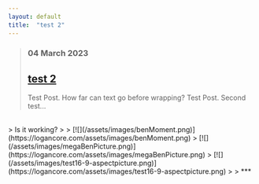 ```yaml
---
layout: default
title:  "test 2"
---
```

> ### 04 March 2023
> ## <a href="https://logancore.com/2023/03/04/post-test2">test 2</a>
>
> Test Post. How far can text go before wrapping? Test Post. 
> Second test...
<br>
> Is it working?
>
> [![](/assets/images/benMoment.png)](https://logancore.com/assets/images/benMoment.png)
> [![](/assets/images/megaBenPicture.png)](https://logancore.com/assets/images/megaBenPicture.png)
> [![](/assets/images/test16-9-aspectpicture.png)](https://logancore.com/assets/images/test16-9-aspectpicture.png)
>
> 
***